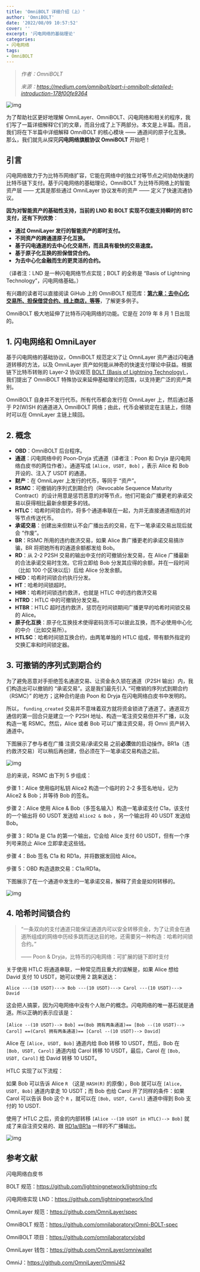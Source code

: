 ```yaml
---
title: 'OmniBOLT 详细介绍（上）'
author: 'OmniBOLT'
date: '2022/08/09 10:57:52'
cover: ''
excerpt: '闪电网络的基础理论'
categories:
- 闪电网络
tags:
- OmniBOLT
---
```



> *作者：OmniBOLT*
> 
> *来源：<https://medium.com/omnibolt/part-i-omnibolt-detailed-introduction-178f00fe9364>*



![img](../images/part-i-omnibolt-detailed-introduction/A8jmxg.jpeg)

为了帮助社区更好地理解 OmniLayer、OmniBOLT、闪电网络和相关的程序，我们写了一篇详细解释它们的文章，而且分成了上下两部分。本文是上半篇。而且，我们将在下半篇中详细解释 OmniBOLT 的核心模块 —— 通道间的原子化互换。那么，我们就先从探究**闪电网络旗舰协议 OmniBOLT** 开始吧！

## 引言

闪电网络致力于为比特币网络扩容，它能在网络中的独立对等节点之间协助快速的比特币链下支付。基于闪电网络的基础理论，OmniBOLT 为比特币网络上的智能资产层 —— 尤其是那些通过 OmniLayer 协议发布的资产 —— 定义了快速流通协议。

**因为对智能资产的基础性支持，当前的 LND 和 BOLT 实现不仅能支持瞬时的 BTC 支付，还有下列优势**：

- **通过 OmniLayer 发行的智能资产的即时支付。**
- **不同资产的跨通道原子化互换。**
- **基于闪电通道的去中心化交易所，而且具有极快的交易速度。**
- **基于原子化互换的担保借贷合约。**
- **为去中心化金融而生的更灵活的合约。**

（译者注：LND 是一种闪电网络节点实现；BOLT 的全称是 “Basis of Lightning Technology”，闪电网络基础。）

有兴趣的读者可以直接阅读 GiHub 上的 OmniBOLT 规范库：[**第六章：去中心化交易所、担保借贷合约、线上商店，等等**](https://github.com/LightningOnOmnilayer/Omni-BOLT-spec/blob/master/OmniBOLT-06-Mortgage-Loan-Contracts-for-Crypto-Assets.md)，了解更多例子。

OmniBOLT 极大地延伸了比特币闪电网络的功能。它是在 2019 年 8 月 1 日出现的。

## 1. 闪电网络和 OmniLayer

基于闪电网络的基础协议，OmniBOLT 规范定义了让 OmniLayer 资产通过闪电通道转移的方法，以及 OmniLayer 资产如何能从神奇的快速支付理论中获益。根据链下比特币转账的 Layer-2 协议规范 [BOLT (Basis of Lightning Technology) ](https://github.com/lightningnetwork/lightning-rfc/blob/master/00-introduction.md)，我们提出了 OmniBOLT 特殊协议来延伸基础理论的范围，以支持更广泛的资产类别。

OmniBOLT 自身并不发行代币。所有代币都会发行在 OmniLayer 上，然后通过基于 P2(W)SH 的通道进入 OmniBOLT 网络；由此，代币会被锁定在主链上，但随时可以在 OmniLayer 主链上赎回。

## 2. 概念

- **OBD**：OmniBOLT 后台程序。
- **通道**：闪电网络中的 Poon-Dryja 式通道（译者注：Poon 和 Dryja 是闪电网络白皮书的两位作者）。通道写成 ` [Alice, USDT, Bob] ` ，表示 Alice 和 Bob 开设的、注入了 USDT 的通道。
- **财产**：在 OmniLayer 上发行的代币，等同于 “资产”。
- **RSMC**：可撤销的序列式到期合约（Revocable Sequence Maturity Contract）的设计用意是惩罚恶意的对等节点，他们可能会广播更老的承诺交易以获得相比最新余额更多的钱。
- **HTLC**：哈希时间锁合约，将多个通道串联在一起，为并无直接通道相连的对等节点传送代币。
- **承诺交易**：创建出来但默认不会广播出去的交易，在下一笔承诺交易出现后就会 “作废”。
- **BR**：RSMC 所用的违约救济交易，如果 Alice 靠广播更老的承诺交易搞诈骗，BR 将把她所有的通道余额都发给 Bob。
- **RD**：从 2-2 P2SH 交易的输出中支付的可撤销分发交易，在 Alice 广播最新的合法承诺交易时生效。它将立即给 Bob 分发其应得的余额，并在一段时间（比如 100 个区块以后）后给 Alice 分发余额。
- **HED**：哈希时间锁合约执行分发。
- **HT**：哈希时间锁超时。
- **HBR**：哈希时间锁违约救济，也就是 HTLC 中的违约救济交易
- **HTRD**：HTLC 中的可撤销分发交易。
- **HTBR**：HTLC 超时违约救济，惩罚在时间锁期间广播更早的哈希时间锁交易的 Alice。
- **原子化互换**：原子化互换技术使得密码货币可以彼此互换，而不必使用中心化的中介（比如交易所）。
- **HTLSC**：哈希时间锁互换合约，由两笔单独的 HTLC 组成，带有额外指定的交换汇率和时间锁定器。

## 3. 可撤销的序列式到期合约

为了避免恶意对手拒绝签名通道交易、让资金永久锁在通道（P2SH 输出）内，我们构造出可以撤销的 “承诺交易”。这是我们最先引入 “可撤销的序列式到期合约（RSMC）” 的地方；这种合约是由 Poon 和 Dryja 在闪电网络白皮书中发明的。

所以， ` funding_created `  交易并不意味着双方就将资金锁进了通道了。通道双方通信的第一回合只是建立一个 P2SH 地址、构造一笔注资交易但并不广播，以及构造一笔 RSMC。然后，Alice 或者 Bob 可以广播注资交易，将 Omni 资产转入通道中。

下图展示了参与者在广播 注资交易/承诺交易 之前**必须**做的启动操作。BR1a（违约救济交易）可以稍后再创建，但必须在下一笔承诺交易构造之前。

![img](../images/part-i-omnibolt-detailed-introduction/A1mZG-A.png)

总的来说，RSMC 由下列 5 步组成：

步骤 1：Alice 使用临时私钥 Alice2 构造一个临时的 2-2 多签名地址，记为 Alice2 & Bob；并等待 Bob 的签名。

步骤 2：Alice 使用 Alice & Bob（多签名输入）构造一笔承诺支付 C1a，该支付的一个输出将 60 USDT 发送给  ` Alice2 & Bob ` ，另一个输出将 40 USDT 发送给 Bob。

步骤 3：RD1a 是 C1a 的第一个输出，它会给 Alice 支付 60 USDT，但有一个序列号来防止 Alice 立即拿走这些钱。

步骤 4：Bob 签名 C1a 和 RD1a，并将数据发回给 Alice。

步骤 5：OBD 构造退款交易：C1a/RD1a。

下图展示了在一个通道中发生的一笔承诺交易，解释了资金是如何转移的。

![img](../images/part-i-omnibolt-detailed-introduction/EIYDSGw.png)

## 4. 哈希时间锁合约

> “一条双向的支付通道只能保证通道内可以安全转移资金，为了让资金在通道所组成的网络中历经多跳而送达目的地，还需要另一种构造：哈希时间锁合约。”
>
> ——  Poon & Dryja，比特币的闪电网络：可扩展的链下即时支付

关于使用 HTLC 将通道串联，一种常见而且重大的误解是，如果 Alice 想给 David 支付 10 USDT，她可以使用 2 跳来送达：

```
Alice ---(10 USDT)---> Bob ---(10 USDT)---> Carol ---(10 USDT)---> David
```

这会把人搞蒙，因为闪电网络中没有个人账户的概念。闪电网络的唯一基石就是通道。所以正确的表示应该是：

```
[Alice --(10 USDT)--> Bob] ==(Bob 拥有两条通道)== [Bob --(10 USDT)--> Carol] ==(Carol 拥有两条通道)== [Carol --(10 USDT)--> David]
```

Alice 在 ` [Alice, USDT, Bob] ` 通道内给 Bob 转移 10 USDT，然后，Bob 在 ` [Bob, USDT, Carol] ` 通道内给 Carol 转移 10 USDT，最后，Carol 在 ` [Bob, USDT, Carol] ` 给  David 转移 10 USDT。

HTLC 实现了以下流程：

如果 Bob 可以告诉 Alice  ` R ` （这是  ` HASH(R) ` 的原像），Bob 就可以在  ` [Alice, USDT, Bob] ` 通道内拿走 10 USDT；而 Bob 也给 Carol 开了同样的条件：如果 Carol 可以告诉 Bob 这个  ` R ` ，就可以在  ` [Bob, USDT, Carol] ` 通道中得到 Bob 支付的 10 USDT.

使用了 HTLC 之后，资金的内部转移 ` [Alice --(10 USDT in HTLC)--> Bob] ` 就成了来自注资交易的、跟 [RD1a/BR1a](https://github.com/LightningOnOmnilayer/Omni-BOLT-spec/blob/master/OmniBOLT-03-RSMC-and-OmniLayer-Transactions.md#the-commitment_tx-and-commitment_tx_signed-message) 一样的不广播输出。

![img](../images/part-i-omnibolt-detailed-introduction/2ENfQwg.png)

## 参考文献

闪电网络白皮书

BOLT 规范：https://github.com/lightningnetwork/lightning-rfc

闪电网络实现 LND：https://github.com/lightningnetwork/lnd

OmniLayer 规范：https://github.com/OmniLayer/spec

OmniBOLT 规范：https://github.com/omnilaboratory/Omni-BOLT-spec

OmniBOLT 项目：https://github.com/omnilaboratory/obd

OmniLayer 钱包：https://github.com/OmniLayer/omniwallet

OmniJ：https://github.com/OmniLayer/OmniJ42